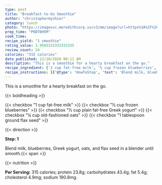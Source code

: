 ```yaml
---
type: post
title: "Breakfast-to-Go Smoothie"
author: "christophermynhier"
category: lunch
photo: "https://imagesvc.meredithcorp.io/v3/mm/image?url=https%3A%2F%2Fimages.media-allrecipes.com%2Fuserphotos%2F1111868.jpg"
prep_time: "P0DT0H5M"
cook_time: 
recipe_yield: "1 smoothie"
rating_value: 3.9583333333333335
review_count: 24
calories: "315 calories"
date_published: 12/10/2020 08:11 AM
description: "This is a smoothie for a hearty breakfast on the go."
recipe_ingredient: ['1 cup fat-free milk', '½ cup frozen blueberries', '½ cup plain fat-free Greek yogurt', '¼ cup old-fashioned oats', '1 tablespoon ground flax seed']
recipe_instructions: [{'@type': 'HowToStep', 'text': 'Blend milk, blueberries, Greek yogurt, oats, and flax seed in a blender until smooth.\n'}]
---
```


This is a smoothie for a hearty breakfast on the go. 

{{< boldheading >}}

{{< checkbox "1 cup fat-free milk" >}}
{{< checkbox "½ cup frozen blueberries" >}}
{{< checkbox "½ cup plain fat-free Greek yogurt" >}}
{{< checkbox "¼ cup old-fashioned oats" >}}
{{< checkbox "1 tablespoon ground flax seed" >}}


{{< direction >}}

**Step: 1**

Blend milk, blueberries, Greek yogurt, oats, and flax seed in a blender until smooth.{{< span >}}

{{< nutrition >}}

**Per Serving:** 315 calories; protein 23.8g; carbohydrates 43.4g; fat 5.4g; cholesterol 4.9mg; sodium 190.8mg.